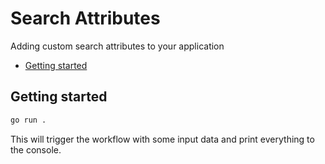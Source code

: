 # Search Attributes

Adding custom search attributes to your application

<!-- toc -->

* [Getting started](#getting-started)

<!-- Regenerate with "pre-commit run -a markdown-toc" -->

<!-- tocstop -->

## Getting started

```sh
go run .
```

This will trigger the workflow with some input data and print everything to the
console.
